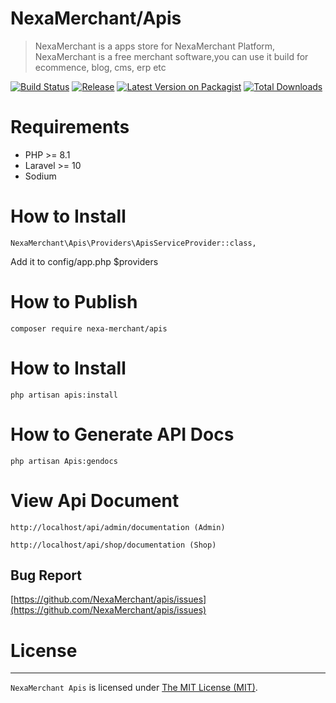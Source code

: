 # NexaMerchant/Apis

> NexaMerchant is a apps store for NexaMerchant Platform, NexaMerchant is a free merchant software,you can use it build for ecommence, blog, cms, erp etc

[![Build Status](https://github.com/NexaMerchant/apis/workflows/Laravel/badge.svg)](https://github.com/NexaMerchant/apps)
[![Release](https://img.shields.io/github/release/NexaMerchant/apis.svg?style=flat-square)](https://github.com/NexaMerchant/apps/releases)
[![Latest Version on Packagist](https://img.shields.io/packagist/v/Nexa-Merchant/apis.svg?style=flat-square)](https://packagist.org/packages/Nexa-Merchant/apis)
[![Total Downloads](https://img.shields.io/packagist/dt/Nexa-Merchant/apis.svg?style=flat-square)](https://packagist.org/packages/Nexa-Merchant/apis)


# Requirements
 - PHP >= 8.1
 - Laravel >= 10
 - Sodium

# How to Install

```
NexaMerchant\Apis\Providers\ApisServiceProvider::class,
```
Add it to config/app.php $providers

# How to Publish

```
composer require nexa-merchant/apis
```

# How to Install
```
php artisan apis:install
```

# How to Generate API Docs
```
php artisan Apis:gendocs
```

# View Api Document
```
http://localhost/api/admin/documentation (Admin)
```
```
http://localhost/api/shop/documentation (Shop)
```

Bug Report
------------
[https://github.com/NexaMerchant/apis/issues](https://github.com/NexaMerchant/apis/issues)

# License
------------
`NexaMerchant Apis` is licensed under [The MIT License (MIT)](LICENSE.md).
